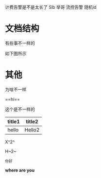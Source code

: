 计费告警是不是太长了
Slb 举哥 流控告警
随机id

# 文档结构

有些事不一样的

如下图所示



# 其他

为啥不一样

==hi==



这个是不一样的



| title1 | title2 |
| ------ | ------ |
| hello  | Hello2 |



X^2^

H~2~

`你好`



**where are you**

